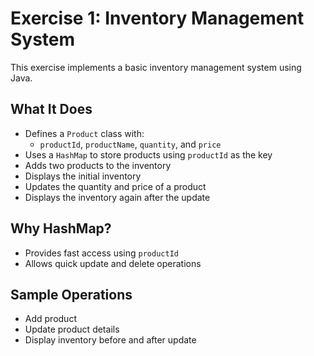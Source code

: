 # Exercise 1: Inventory Management System

This exercise implements a basic inventory management system using Java.

## What It Does

- Defines a `Product` class with:
  - `productId`, `productName`, `quantity`, and `price`
- Uses a `HashMap` to store products using `productId` as the key
- Adds two products to the inventory
- Displays the initial inventory
- Updates the quantity and price of a product
- Displays the inventory again after the update

## Why HashMap?

- Provides fast access using `productId`
- Allows quick update and delete operations

## Sample Operations

- Add product
- Update product details
- Display inventory before and after update